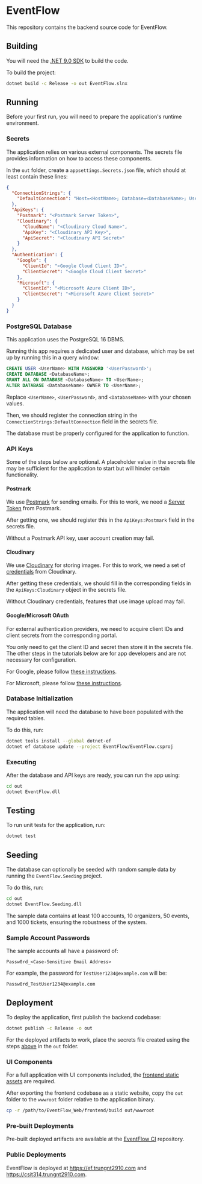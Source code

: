 # EventFlow

This repository contains the backend source code for EventFlow.

## Building

You will need the [.NET 9.0 SDK](https://dotnet.microsoft.com/en-us/download/dotnet/9.0) to build
the code.

To build the project:

```sh
dotnet build -c Release -o out EventFlow.slnx
```

## Running

Before your first run, you will need to prepare the application's runtime environment.

### Secrets

The application relies on various external components. The secrets file provides information on how
to access these components.

In the `out` folder, create a `appsettings.Secrets.json` file, which should at least contain these
lines:

```json
{
  "ConnectionStrings": {
    "DefaultConnection": "Host=<HostName>; Database=<DatabaseName>; Username=<UserName>; Password=<UserPassword>;"
  },
  "ApiKeys": {
    "Postmark": "<Postmark Server Token>",
    "Cloudinary": {
      "CloudName": "<Cloudinary Cloud Name>",
      "ApiKey": "<Cloudinary API Key>",
      "ApiSecret": "<Cloudinary API Secret>"
    }
  },
  "Authentication": {
    "Google": {
      "ClientId": "<Google Cloud Client ID>",
      "ClientSecret": "<Google Cloud Client Secret>"
    },
    "Microsoft": {
      "ClientId": "<Microsoft Azure Client ID>",
      "ClientSecret": "<Microsoft Azure Client Secret>"
    }
  }
}
```

### PostgreSQL Database

This application uses the PostgreSQL 16 DBMS.

Running this app requires a dedicated user and database, which may be set up by running this in
a query window:

```sql
CREATE USER <UserName> WITH PASSWORD '<UserPassword>';
CREATE DATABASE <DatabaseName>;
GRANT ALL ON DATABASE <DatabaseName> TO <UserName>;
ALTER DATABASE <DatabaseName> OWNER TO <UserName>;
```

Replace `<UserName>`, `<UserPassword>`, and `<DatabaseName>` with your chosen values.

Then, we should register the connection string in the `ConnectionStrings:DefaultConnection` field in
the secrets file.

The database must be properly configured for the application to function.

### API Keys

Some of the steps below are optional. A placeholder value in the secrets file may be sufficient for
the application to start but will hinder certain functionality.

#### Postmark

We use [Postmark](https://postmarkapp.com/) for sending emails.
For this to work, we need a
[Server Token](https://postmarkapp.com/developer/api/overview#authentication) from Postmark.

After getting one, we should register this in the `ApiKeys:Postmark` field in the secrets file.

Without a Postmark API key, user account creation may fail.

#### Cloudinary

We use [Cloudinary](https://cloudinary.com/) for storing images.
For this to work, we need a set of
[credentials](https://cloudinary.com/documentation/dev_kickstart_acct_setup) from Cloudinary.

After getting these credentials, we should fill in the corresponding fields in the
`ApiKeys:Cloudinary` object in the secrets file.

Without Cloudinary credentials, features that use image upload may fail.

#### Google/Microsoft OAuth

For external authentication providers, we need to acquire client IDs and client secrets from the
corresponding portal.

You only need to get the client ID and secret then store it in the secrets file. The
other steps in the tutorials below are for app developers and are not necessary for configuration.

For Google, please follow [these instructions](https://learn.microsoft.com/en-us/aspnet/core/security/authentication/social/google-logins?view=aspnetcore-8.0#create-the-google-oauth-20-client-id-and-secret).

For Microsoft, please follow [these instructions](https://learn.microsoft.com/en-us/aspnet/core/security/authentication/social/microsoft-logins?view=aspnetcore-8.0#create-the-app-in-microsoft-developer-portal).

### Database Initialization

The application will need the database to have been populated with the required tables.

To do this, run:

```sh
dotnet tools install --global dotnet-ef
dotnet ef database update --project EventFlow/EventFlow.csproj
```

### Executing

After the database and API keys are ready, you can run the app using:

```sh
cd out
dotnet EventFlow.dll
```

## Testing

To run unit tests for the application, run:

```sh
dotnet test
```

## Seeding

The database can optionally be seeded with random sample data by running the `EventFlow.Seeding`
project.

To do this, run:

```sh
cd out
dotnet EventFlow.Seeding.dll
```

The sample data contains at least 100 accounts, 10 organizers, 50 events, and 1000 tickets, ensuring
the robustness of the system.

### Sample Account Passwords

The sample accounts all have a password of:
```
Passw0rd_<Case-Sensitive Email Address>
```

For example, the password for `TestUser1234@example.com` will be:
```
Passw0rd_TestUser1234@example.com
```

## Deployment

To deploy the application, first publish the backend codebase:

```sh
dotnet publish -c Release -o out
```

For the deployed artifacts to work, place the secrets file created using the steps
[above](#secrets) in the `out` folder.

### UI Components

For a full application with UI components included, the
[frontend static assets](https://github.com/EventFlow/EventFlow_Frontend?tab=readme-ov-file#deployment)
are required.

After exporting the frontend codebase as a static website, copy the `out` folder to the `wwwroot`
folder relative to the application binary.

```sh
cp -r /path/to/EventFlow_Web/frontend/build out/wwwroot
```

### Pre-built Deployments

Pre-built deployed artifacts are available at the
[EventFlow CI](https://github.com/EvntFlow/EventFlow_CI/releases) repository.

### Public Deployments

EventFlow is deployed at https://ef.trungnt2910.com and https://csit314.trungnt2910.com.
